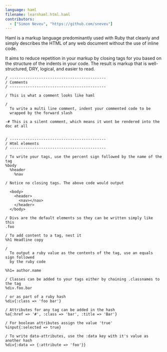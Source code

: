```yaml
---
language: haml
filename: learnhaml.html.haml
contributors:
  - ["Simon Neveu", "https://github.com/sneveu"]
---
```


Haml is a markup language predominantly used with Ruby that cleanly 
and simply describes the HTML of any web document without the use of
inline code.

It aims to reduce repetition in your markup by closing tags for you
based on the structure of the indents in your code. The result is
markup that is well-structured, DRY, logical, and easier to read.


```haml
/ -------------------------------------------
/ Comments
/ -------------------------------------------

/ This is what a comment looks like haml

/
  To write a multi line comment, indent your commented code to be
  wrapped by the forward slash

-# This is a silent comment, which means it wont be rendered into the doc at all


/ -------------------------------------------
/ Html elements
/ -------------------------------------------

/ To write your tags, use the percent sign followed by the name of the tag
%body
  %header
    %nav

/ Notice no closing tags. The above code would output

  <body>
    <header>
      <nav></nav>
    </header>
  </body>

/ Divs are the default elements so they can be written simply like this
.foo

/ To add content to a tag, nest it
%h1 Headline copy

/ 
  To output a ruby value as the contents of the tag, use an equals sign followed
  by the ruby code

%h1= author.name

/ Classes can be added to your tags either by chaining .classnames to the tag
%div.foo.bar

/ or as part of a ruby hash
%div{:class => 'foo bar'}

/ Attributes for any tag can be added in the hash
%a{:href => '#', :class => 'bar', :title => 'Bar'}

/ For boolean attributes assign the value 'true'
%input{:selected => true}

/ To write data-attributes, use the :data key with it's value as another hash
%div{:data => {:attribute => 'foo'}}


